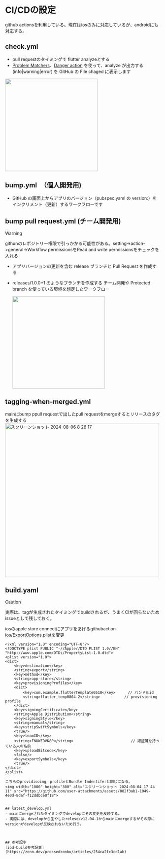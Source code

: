 # CI/CDの設定
github actionsを利用している。現在はiosのみに対応しているが、androidにも対応する。
## check.yml
- pull requestのタイミングで flutter analyzeとする
- [Problem Matchers](https://github.com/actions/toolkit/blob/main/docs/problem-matchers.md)、[Danger action](https://github.com/marketplace/actions/danger-action) を使って、analyze が出力する (info|warning|error) を GitHub の File chaged に表示します

<img src="https://github.com/user-attachments/assets/99c2d6f3-4101-40b6-b99a-c150abbb1e28" width="300" height="300">


## bump.yml　（個人開発用)

- GitHub の画面上からアプリのバージョン（pubspec.yaml の version:）をインクリメント（更新）するワークフローです

  
## bump pull request.yml (チーム開発用)
> [!WARNING]
> githunのレポジトリー権限で引っかかる可能性がある。setting->action->general->Workflow permissionsをRead and write permissionsをチェックを入れる



- アプリバージョンの更新を含む release ブランチと Pull Request を作成する
- releases/1.0.0+1 のようなブランチを作成する
チーム開発や Protected branch を使っている環境を想定したワークフロー

  <img src="https://github.com/user-attachments/assets/0f2966b3-3bfa-4140-a758-04f835609f23" width="300" height="300">
 
## tagging-when-merged.yml
mainにbump ppull requestで出したpull requestをmergeするとリリースのタグを生成する
<img width="500" alt="スクリーンショット 2024-08-06 8 26 17" src="https://github.com/user-attachments/assets/d527536c-b23c-475e-9e0c-e25ae44e9cd9">

## build.yaml
> [!CAUTION]
> 実際は、tagが生成されたタイミングでbuildされるが、うまくCIが回らないためissueとして残しておく。


iosのapple store connectにアプリをあげるgithubaction
[ios/ExportOptions.plist](../ios/ExportOptions.plist)を変更
```
<?xml version="1.0" encoding="UTF-8"?>
<!DOCTYPE plist PUBLIC "-//Apple//DTD PLIST 1.0//EN" "http://www.apple.com/DTDs/PropertyList-1.0.dtd">
<plist version="1.0">
<dict>
	<key>destination</key>
	<string>export</string>
	<key>method</key>
	<string>app-store</string>
	<key>provisioningProfiles</key>
	<dict>
		<key>com.example.flutterTemplate0510</key>    　// バンドルid
		<string>flutter_temp0804-2</string>           // provisioning profile
	</dict>
	<key>signingCertificate</key>
	<string>Apple Distribution</string>
	<key>signingStyle</key>
	<string>manual</string>
	<key>stripSwiftSymbols</key>
	<true/>
	<key>teamID</key> 
	<string>FNUWZDVK8P</string>                          // 認証鍵を持っている人の名前
	<key>uploadBitcode</key>
	<false/>
	<key>exportSymbols</key>
	<true/>
</dict>
</plist>
``
こちらのprovidisoing　profileとBundle Indentiferと同じになる。
<img width="1000" height="300" alt="スクリーンショット 2024-08-04 17 44 11" src="https://github.com/user-attachments/assets/082f3ab1-1049-4e0d-8daf-f12ddbce0f18">


## latest_develop.yml
- mainにmergeされたタイミングでdevelopにその変更を反映する。
- 実際には、developから生やしたrelese/v12.04.1からmainにmergeするがその際にversionがdevelopが反映されないため行う。



## 参考記事
[iod-build参考記事](https://zenn.dev/pressedkonbu/articles/254ca2fc3cd1ab)
